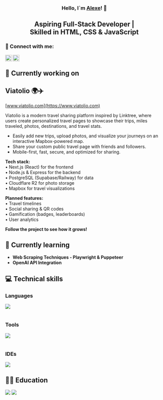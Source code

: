 <h3 align="center">
    Hello, I`m <a href="https://www.linkedin.com/in/alexe-tataru-52bb55208/" target="_blank" rel="noreferrer">Alexe</a>! 👋
</h3>

<h2 align="center">
    Aspiring Full-Stack Developer | </br>
    Skilled in HTML, CSS & JavaScript
</h2>

### 🤝 Connect with me:

<a href="https://www.linkedin.com/in/alexe-tataru-52bb55208/"><img align="left" src="https://raw.githubusercontent.com/yushi1007/yushi1007/main/images/linkedin.svg" alt="Yu Shi | LinkedIn" width="21px"/></a>
<a href="https://www.instagram.com/notoriousmaka/"><img align="left" src="https://raw.githubusercontent.com/yushi1007/yushi1007/main/images/instagram.svg" alt="Yu Shi | Instagram" width="21px"/></a>
</br>

## 🔭 Currently working on

## Viatolio 🌍✈️  
[www.viatolio.com](https://www.viatolio.com)

Viatolio is a modern travel sharing platform inspired by Linktree, where users create personalized travel pages to showcase their trips, miles traveled, photos, destinations, and travel stats.

- Easily add new trips, upload photos, and visualize your journeys on an interactive Mapbox-powered map.
- Share your custom public travel page with friends and followers.
- Mobile-first, fast, secure, and optimized for sharing.

**Tech stack:**  
• Next.js (React) for the frontend  
• Node.js & Express for the backend  
• PostgreSQL (Supabase/Railway) for data  
• Cloudflare R2 for photo storage  
• Mapbox for travel visualizations  

**Planned features:**  
• Travel timelines  
• Social sharing & QR codes  
• Gamification (badges, leaderboards)  
• User analytics  

**Follow the project to see how it grows!**


## 🌱 Currently learning

<ul>
  <li><strong>Web Scraping Techniques - Playwright & Puppeteer</strong></li>
  <li><strong>OpenAI API Integration</strong></li>
</ul>

## 💻 Technical skills

### Languages
[![](https://skillicons.dev/icons?i=py,java,c,cs,cpp,html,css,php,mysql,kotlin&perline=3)](https://skillicons.dev)
</br> </br>

### Tools
[![](https://skillicons.dev/icons?i=git,github,docker&perline=3)](https://skillicons.dev)
</br> </br>

### IDEs
[![](https://skillicons.dev/icons?i=eclipse,idea,vscode,visualstudio,phpstorm,androidstudio,matlab&perline=3)](https://skillicons.dev)

## 🧑‍🎓 Education

![](https://img.shields.io/badge/Codecademy-FFF0E5?style=for-the-badge&logo=codecademy&logoColor=303347)
![](https://img.shields.io/badge/freecodecamp-27273D?style=for-the-badge&logo=freecodecamp&logoColor=white)

